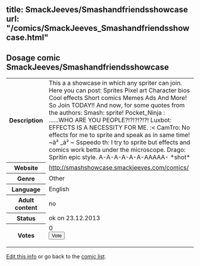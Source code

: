 title: SmackJeeves/Smashandfriendsshowcase
url: "/comics/SmackJeeves_Smashandfriendsshowcase.html"
---
Dosage comic SmackJeeves/Smashandfriendsshowcase
-----------------------------------------

<p id="msg"></p>
<script type="text/javascript">
if (window.location.search === '?edit_info_mail=sent_ok') {
  var elem = document.getElementById("msg");
  elem.innerHTML = 'Edited information sucessfully sent for review, which is usually done daily. Thanks!';
  elem.className = 'ok';
}
</script>
<table class="comicinfo">
<tr>
<th>Description</th><td>This a a showcase in which any spriter can join. Here you can post: Sprites Pixel art Character bios Cool effects Short comics Memes Ads And More! So Join TODAY!! And now, for some quotes from the authors: Smash: sprite! Pocket_Ninja : ......WHO ARE YOU PEOPLE?!?!?!?!?! Luxbot: EFFECTS IS A NECESSITY FOR ME. :&lt; CamTro: No effects for me to sprite and speak as in same time! ~à² _à² ~ Sspeedo th: I try to sprite but effects and comics work betta under the microscope. Drago: Spritin epic style. A-A-A-A-A-A-AAAAA- *shot*</td>
</tr>
<tr>
<th>Website</th><td><a href="http://smashshowcase.smackjeeves.com/comics/">http://smashshowcase.smackjeeves.com/comics/</a></td>
</tr>
<tr>
<th>Genre</th><td>Other</td>
</tr>
<tr>
<th>Language</th><td>English</td>
</tr>
<tr>
<th>Adult content</th><td>no</td>
</tr>
<tr>
<th>Status</th><td>ok on 23.12.2013</td>
</tr>
<tr>
<th>Votes</th><td>0
<form action="http://gaecounter.appspot.com/count/" method="POST">
<input name="name" type="hidden" value="SmackJeeves_Smashandfriendsshowcase"/>
<input name="uid" type="hidden" id="voteuid" value=""/>
<input type="submit" value="Vote"/>
</form>
</td>
</tr>
</table>
<script type="text/javascript">
var ua = navigator.userAgent;
document.getElementById("voteuid").value = ua.replace(/[^a-zA-Z0-9\._:]/g , "_");;
</script>

[Edit this info](SmackJeeves_Smashandfriendsshowcase_edit.html) or go back to the [comic list](../comic-index.html).
